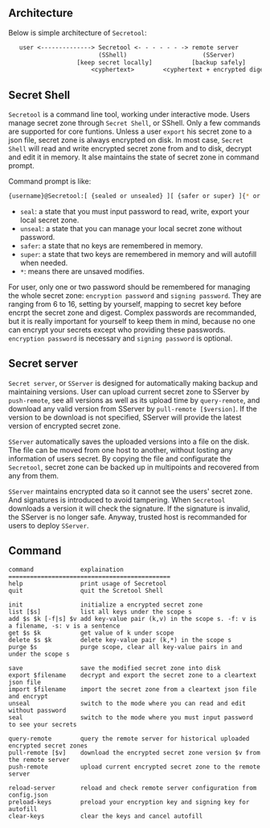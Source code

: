 ## Architecture

Below is simple architecture of `Secretool`:
```txt
   user <--------------> Secretool <- - - - - - -> remote server
                         (SShell)                     (SServer)
                   [keep secret locally]           [backup safely]
                       <cyphertext>        <cyphertext + encrypted digest>
```

## Secret Shell

`Secretool` is a command line tool, working under interactive mode. Users manage secret zone through `Secret Shell`, or SShell. Only a few commands are supported for core funtions. Unless a user `export` his secret zone to a json file, secret zone is always encrypted on disk. In most case, `Secret Shell` will read and write encrypted secret zone from and to disk, decrypt and edit it in memory. It alse maintains the state of secret zone in command prompt.

Command prompt is like:
```sh
{username}@Secretool:[ {sealed or unsealed} ][ {safer or super} ]{* or null}$> {your command} 
```
- `seal`: a state that you must input password to read, write, export your local secret zone.
- `unseal`: a state that you can manage your local secret zone without password.
- `safer`: a state that no keys are remembered in memory.
- `super`: a state that two keys are remembered in memory and will autofill when needed.
- `*`: means there are unsaved modifies.

For user, only one or two password should be remembered for managing the whole secret zone: `encryption password` and `signing password`. They are ranging from 6 to 16, setting by yourself, mapping to secret key before encrpt the secret zone and digest. Complex passwords are recommanded, but it is really important for yourself to keep them in mind, because no one can encrypt your secrets except who providing these passwords. `encryption password` is necessary and `signing password` is optional.

## Secret server

`Secret server`, or `SServer` is designed for automatically making backup and maintaining versions. User can upload current secret zone to SServer by `push-remote`, see all versions as well as its upload time by `query-remote`, and download any valid version from SServer by `pull-remote [$version]`. If the version to be download is not specified, SServer will provide the latest version of encrypted secret zone.

`SServer` automatically saves the uploaded versions into a file on the disk. The file can be moved from one host to another, without losting any information of users secret. By copying the file and configurate the `Secretool`, secret zone can be backed up in multipoints and recovered from any from them. 

`SServer` maintains encrypted data so it cannot see the users' secret zone. And signatures is introduced to avoid tampering. When `Secretool` downloads a version it will check the signature. If the signature is invalid, the SServer is no longer safe. Anyway, trusted host is recommanded for users to deploy `SServer`.

## Command

```
command             explaination
=============================================
help                print usage of Secretool
quit                quit the Scretool Shell

init                initialize a encrypted secret zone
list [$s]           list all keys under the scope s
add $s $k [-f|s] $v add key-value pair (k,v) in the scope s. -f: v is a filename, -s: v is a sentence
get $s $k           get value of k under scope
delete $s $k        delete key-value pair (k,*) in the scope s
purge $s            purge scope, clear all key-value pairs in and under the scope s

save                save the modified secret zone into disk
export $filename    decrypt and export the secret zone to a cleartext json file
import $filename    import the secret zone from a cleartext json file and encrypt
unseal              switch to the mode where you can read and edit without password
seal                switch to the mode where you must input password to see your secrets

query-remote        query the remote server for historical uploaded encrypted secret zones
pull-remote [$v]    download the encrypted secret zone version $v from the remote server
push-remote         upload current encrypted secret zone to the remote server

reload-server       reload and check remote server configuration from config.json
preload-keys        preload your encryption key and signing key for autofill
clear-keys          clear the keys and cancel autofill
```
